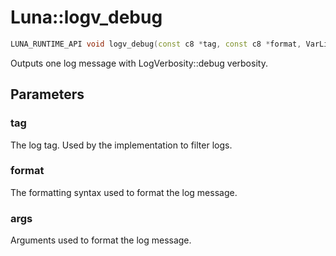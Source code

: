 # Luna::logv_debug

```c++
LUNA_RUNTIME_API void logv_debug(const c8 *tag, const c8 *format, VarList args)
```

Outputs one log message with LogVerbosity::debug verbosity. 



## Parameters
### tag
The log tag. Used by the implementation to filter logs. 

### format
The formatting syntax used to format the log message. 

### args
Arguments used to format the log message. 

